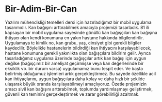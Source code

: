 # Bir-Adim-Bir-Can
Yazılım mühendisliği temelleri dersi için hazırladığımız bir mobil uygulama tasarımıdır. Kan bağışını arttırabilmek amacıyla projemizi tasarladık. 81 ili kapsayan bir mobil uygulama sayesinde gönüllü kan bağışçıları kan bağışına ihtiyacı olan kendi konumuna en yakın hastane hakkında bilgilendirilir. Uygulamaya tc kimlik no, kan grubu, yaş, cinsiyet gibi gerekli bilgiler kaydedilir. Böylelikle hastanelerin bildirdiği kan ihtiyacını karşılayabilecek, hastane konumuna gerekli yakınlıkta olan bağışçılara bildirim gelir. Ayrıca tasarladığımız uygulama üzerinde bağışçılar artık kan bağışı için uygun değilse (bağışçımız bir ameliyat geçirmişse veya kan değerlerinde bir eksiklik vb. bir durum varsa) uygulamamız bunu tespit eder. Ve başta belirtmiş olduğumuz işlemleri artık gerçekleştirmez. Bu sayede özellikle acil kan ihtiyaçlarını, uygun bağışçılara daha kolay ve daha hızlı bir şekilde ulaşarak büyük oranda karşılayabilmeyi amaçlıyoruz. Özetle projemizin amacı sivil kan bağışını arttırabilmek, toplumda yardımlaşmayı geliştirmek, güvenli kan teminini gerçekleştirmek ve zarar görebilirliği azaltmak. 
